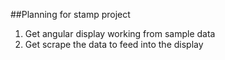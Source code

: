 ##Planning for stamp project

1. Get angular display working from sample data
2. Get scrape the data to feed into the display
